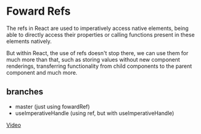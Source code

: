 # Foward Refs

The refs in React are used to imperatively access native elements, being able to directly access their properties or calling functions present in these elements natively.

But within React, the use of refs doesn't stop there, we can use them for much more than that, such as storing values without new component renderings, transferring functionality from child components to the parent component and much more.

## branches

- master (just using fowardRef)
- useImperativeHandle (using ref, but with useImperativeHandle)

<a href="https://youtu.be/lA8o3kUl1TA">Video</a>
